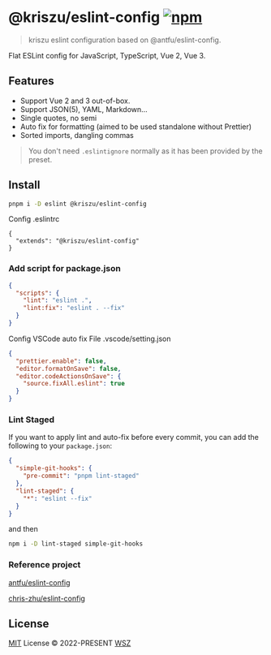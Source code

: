 # @kriszu/eslint-config [![npm](https://img.shields.io/npm/v/@kriszu/eslint-config.svg)](https://npmjs.com/package/@kriszu/eslint-config)

> kriszu eslint configuration  based on @antfu/eslint-config.

Flat ESLint config for JavaScript, TypeScript, Vue 2, Vue 3.

## Features

- Support Vue 2 and 3 out-of-box.
- Support JSON(5), YAML, Markdown...
- Single quotes, no semi
- Auto fix for formatting (aimed to be used standalone without Prettier)
- Sorted imports, dangling commas

> You don't need `.eslintignore` normally as it has been provided by the preset.

## Install

```bash
pnpm i -D eslint @kriszu/eslint-config
```
Config .eslintrc

```jsonc
{
  "extends": "@kriszu/eslint-config"
}
```
### Add script for package.json

```json
{
  "scripts": {
    "lint": "eslint .",
    "lint:fix": "eslint . --fix"
  }
}
```
Config VSCode auto fix
File .vscode/setting.json
```json
{
  "prettier.enable": false,
  "editor.formatOnSave": false,
  "editor.codeActionsOnSave": {
    "source.fixAll.eslint": true
  }
}
```
### Lint Staged

If you want to apply lint and auto-fix before every commit, you can add the following to your `package.json`:

```json
{
  "simple-git-hooks": {
    "pre-commit": "pnpm lint-staged"
  },
  "lint-staged": {
    "*": "eslint --fix"
  }
}
```

and then

```bash
npm i -D lint-staged simple-git-hooks
```

###  Reference project

[antfu/eslint-config](https://github.com/antfu/eslint-config)

[chris-zhu/eslint-config](https://github.com/zyyv/eslint-config)


## License

[MIT](./LICENSE) License © 2022-PRESENT [WSZ](https://github.com/wangsizhu0504)
